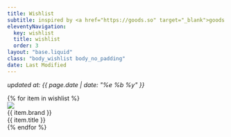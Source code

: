 ```yaml
---
title: Wishlist
subtitle: inspired by <a href="https://goods.so" target="_blank">goods.so</a>
eleventyNavigation:
  key: wishlist
  title: wishlist
  order: 3
layout: "base.liquid"
class: "body_wishlist body_no_padding"
date: Last Modified
---
```


<div class="container padding">
<p><i>updated at: {{ page.date | date: "%e %b %y" }}</i></p>

<div class="wishlist">
  {% for item in wishlist %}
  <div class="wishlist-item">
    <a href="{{ item.link }}" target="_blank">
      <div class="wishlist-image">
        <img src="/images/wishlist/{{item.image}}">
      </div>
    </a>
    <div class="wishlist-info">
      <div class="wishlist-brand">{{ item.brand }}</div>
      <div class="wishlist-title">{{ item.title }}</div>
    </div>
  </div>
  {% endfor %}
</div>
</div>
